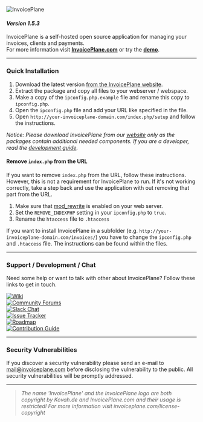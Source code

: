 ![InvoicePlane](http://invoiceplane.com/content/logo/PNG/logo_300x150.png)
#### _Version 1.5.3_

InvoicePlane is a self-hosted open source application for managing your invoices, clients and payments.    
For more information visit __[InvoicePlane.com](https://invoiceplane.com)__ or try the __[demo](https://demo.invoiceplane.com)__.

---

### Quick Installation

1. Download the latest version [from the InvoicePlane website](https://invoiceplane.com/downloads).
2. Extract the package and copy all files to your webserver / webspace.
3. Make a copy of the `ipconfig.php.example` file and rename this copy to `ipconfig.php`.
4. Open the `ipconfig.php` file and add your URL like specified in the file.
5. Open `http://your-invoiceplane-domain.com/index.php/setup` and follow the instructions.


_Notice: Please download InvoicePlane from our [website](https://invoiceplane.com/downloads) only as the packages contain additional needed components. If you are a developer, read the [development guide](DEVELOPMENT.md)._

#### Remove `index.php` from the URL

If you want to remove `index.php` from the URL, follow these instructions. However, this is not a requirement for InvoicePlane to run. If it's not working correctly, take a step back and use the application with out removing that part from the URL.

1. Make sure that [mod_rewrite](https://go.invoiceplane.com/apachemodrewrite) is enabled on your web server.
2. Set the `REMOVE_INDEXPHP` setting in your `ipconfig.php` to `true`.
3. Rename the `htaccess` file to `.htaccess`

If you want to install InvoicePlane in a subfolder (e.g. `http://your-invoiceplane-domain.com/invoices/`) you have to change the `ipconfig.php` and `.htaccess` file. The instructions can be found within the files.

---

### Support / Development / Chat

Need some help or want to talk with other about InvoicePlane? Follow these links to get in touch.

[![Wiki](https://img.shields.io/badge/Help%3A-Official%20Wiki-429ae1.svg)](https://wiki.invoiceplane.com/)  
[![Community Forums](https://img.shields.io/badge/Help%3A-Community%20Forums-429ae1.svg)](https://community.invoiceplane.com/)  
[![Slack Chat](https://img.shields.io/badge/Development%3A-Slack%20Chat-429ae1.svg)](https://invoiceplane-slack.herokuapp.com/)  
[![Issue Tracker](https://img.shields.io/badge/Development%3A-Issue%20Tracker-429ae1.svg)](https://development.invoiceplane.com/)  
[![Roadmap](https://img.shields.io/badge/Development%3A-Roadmap-429ae1.svg)](https://go.invoiceplane.com/roadmapv1)  
[![Contribution Guide](https://img.shields.io/badge/Development%3A-Contribution%20Guide-429ae1.svg)](CONTRIBUTING.md)  

---

### Security Vulnerabilities

If you discover a security vulnerability please send an e-mail to mail@invoiceplane.com before disclosing the vulnerability to the public.
All security vulnerabilities will be promptly addressed.

---

> _The name 'InvoicePlane' and the InvoicePlane logo are both copyright by Kovah.de and InvoicePlane.com
and their usage is restricted! For more information visit invoiceplane.com/license-copyright_
